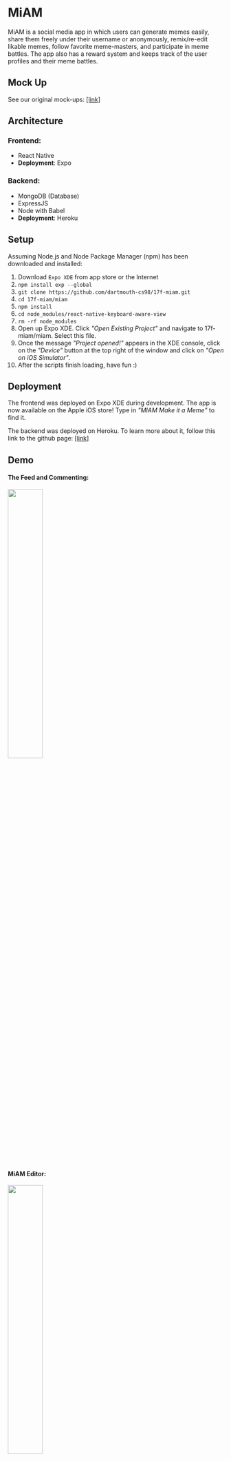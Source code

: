 
# MiAM

MiAM is a social media app in which users can generate memes easily, share them freely under their username or anonymously, remix/re-edit likable memes, follow favorite meme-masters, and participate in meme battles. The app also has a reward system and keeps track of the user profiles and their meme battles. 

## Mock Up
See our original mock-ups: [[link]](https://projects.invisionapp.com/share/9VDW1X3SU#/sceens)

## Architecture

### Frontend:
* React Native
* __Deployment__: Expo

### Backend:
* MongoDB (Database)
* ExpressJS
* Node with Babel
* __Deployment__: Heroku


## Setup
Assuming Node.js and Node Package Manager (npm) has been downloaded and installed:
1. Download `Expo XDE` from app store or the Internet
2. `npm install exp --global`
3. `git clone https://github.com/dartmouth-cs98/17f-miam.git`
4. `cd 17f-miam/miam`
5. `npm install`
6. `cd node_modules/react-native-keyboard-aware-view`
7. `rm -rf node_modules`
8. Open up Expo XDE. Click _"Open Existing Project"_ and navigate to 17f-miam/miam. Select this file.
9. Once the message _"Project opened!"_ appears in the XDE console, click on the _"Device"_ button at the top right of the window and click on _"Open on iOS Simulator"_.
10. After the scripts finish loading, have fun :)


## Deployment

The frontend was deployed on Expo XDE during development. The app is now available on the Apple iOS store! Type in _"MIAM Make it a Meme"_ to find it.

The backend was deployed on Heroku. To learn more about it, follow this link to the github page: [[link]](https://github.com/dartmouth-cs98/17f-miam-backend)

## Demo
#### The Feed and Commenting:
<img src="readmeGifs/gif1.gif" height="40%" width="40%" >

#### MiAM Editor:
<img src="readmeGifs/gif2.gif" height="40%" width="40%" >

#### MiAM Meme Battle:
<img src="readmeGifs/gif3.gif" height="40%" width="40%" >

#### MiAM Meme Remixing:
<img src="readmeGifs/gif4.gif" height="40%" width="40%" >

## End of Class Summary:
### 1. What worked and didn't work:
* What worked:
	* The core features that we wanted to incorporate into our app (i.e. the meme editor, meme battles, befriend/following users) were implemented into the app.
	* We were able to better split up the tasks between group members who wanted to work on particular parts of the app they wanted to code.
	* Going back into coding in January and being more familiar with React Native, we were able to code more efficiently. In addition, we were able to better understand the limitations of React Native and find work arounds.
	* We were able to hold some meetings online through software like Slack and Skype.
	* Github issues were a better way to keep track of bugs, features, and other notes on our project rather than keeping them in our heads.
	* We were able to finally publish our app onto the Apple iOS store!
* What didn't work:
	* Although github milestones were eventually met, they didn’t necessarily push us to finish issues by a certain date.
	* We were unable to get a stable Android build.

### 2. Brief summary of any insights from user testing / conclusions drawn:
* Overall, it seemed that many enjoyed using the app during demo day, especially the core features (i.e. editor and meme battle). We even got some people to download the app and post some dank memes.
* Nonetheless, we did receive some feedback providing pointers to increase the convenience of using out app. For example:
	* When adding a text object to the meme, automatically go into text editing mode.
	* Use an color palette instead of sliders for change text color.
	* Instead of a chat feature, use polling instead for battles.
	* __*"GIVE ME ANDROID VERSION"*__
* In conclusion, people enjoyed the concept and wish to see the app grow.

### 3. Any potential next steps (if you were going to take this further):
* We noticed that the Heroku web server we use goes to sleep after some inactivity. Thus, when someone opens the app for the first time in awhile, it takes around 10-20 seconds for the app to receive data from the server. Thus, in order to prevent this, we could move to a different web server provider.
* A professor mentioned that a student who graduated some time ago was coming to visit Dartmouth in April. We were told he had created a startup that was creating an app similar to ours and could approach him to get more feedback on how to better scale our app.
* We would advertise our app onto the Dartmouth Meme Facebook Page to increase the number of users on our app to better find bugs and improve user experience. In addition, we could implement some features users would like to see.

### 4. What would have made this a better experience?
* There was some minor compatibility issue with styling and keyboard in iphone x. We could have adjust the style according to different devices.
* In the notification center, it would be more user-friendly is the user can be directed to other users profile. This functionality only exists in the posts section.

## Authors

- Nicole Chen
- Weijia Tang
- Sophia Jiang
- Edward Camp
- Nina Liu

## Acknowledgments
Thanks Tim for helping us along the way these last two terms!
